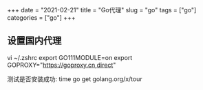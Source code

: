 +++ 
date = "2021-02-21"
title = "Go代理"
slug = "go" 
tags = ["go"]
categories = ["go"]
+++

## 设置国内代理
vi ~/.zshrc
export GO111MODULE=on
export GOPROXY="https://goproxy.cn,direct"

测试是否安装成功:
time go get golang.org/x/tour
